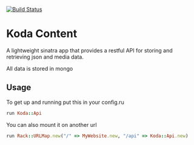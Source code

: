 [![Build Status](https://travis-ci.org/KodaFramework/koda-content.png)](https://travis-ci.org/KodaFramework/koda-content)

# Koda Content
A lightweight sinatra app that provides a restful API for storing and retrieving json and media data.

All data is stored in mongo

## Usage

To get up and running put this in your config.ru

```ruby
run Koda::Api
```

You can also mount it on another url

```ruby
run Rack::URLMap.new("/" => MyWebsite.new, "/api" => Koda::Api.new)
```